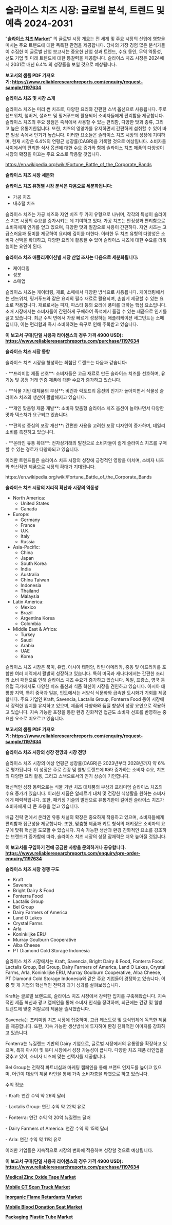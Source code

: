 <p><h1>슬라이스 치즈 시장: 글로벌 분석, 트렌드 및 예측 2024-2031</h1></p><p>"<strong><a href="https://www.reliableresearchreports.com/sliced-cheese-r1197634?utm_campaign=106&utm_medium=7&utm_source=Github&utm_content=ia&utm_term=09112024&utm_id=sliced-cheese">슬라이스 치즈 Market</a></strong>" 의 글로벌 시장 개요는 전 세계 및 주요 시장의 산업에 영향을 미치는 주요 트렌드에 대한 독특한 관점을 제공합니다. 당사의 가장 경험 많은 분석가들이 수집한 이 글로벌 산업 보고서는 중요한 산업 성과 트렌드, 수요 동인, 무역 역동성, 선도 기업 및 미래 트렌드에 대한 통찰력을 제공합니다. 슬라이스 치즈 시장은 2024에서 2031로 매년 6.4% 의 성장률을 보일 것으로 예상됩니다.</p>
<p><strong>보고서의 샘플 PDF 가져오기:&nbsp;<a href="https://www.reliableresearchreports.com/enquiry/request-sample/1197634?utm_campaign=106&utm_medium=7&utm_source=Github&utm_content=ia&utm_term=09112024&utm_id=sliced-cheese">https://www.reliableresearchreports.com/enquiry/request-sample/1197634</a></strong></p>
<p><strong>슬라이스 치즈 및 시장 소개</strong></p>
<p><p>슬라이스 치즈는 미리 썬 치즈로, 다양한 요리와 간편한 스낵 옵션으로 사용됩니다. 주로 샌드위치, 햄버거, 샐러드 및 핑거푸드에 활용되어 소비자들에게 편리함을 제공합니다. 슬라이스 치즈의 주요 장점은 즉석에서 사용할 수 있는 편리함, 다양한 맛과 종류, 그리고 높은 유통기한입니다. 또한, 치즈의 영양가를 유지하면서 간편하게 섭취할 수 있어 바쁜 일상 속에서 인기가 높습니다. 이러한 요소들은 슬라이스 치즈 시장의 성장에 기여하며, 현재 시장은 6.4%의 연평균 성장률(CAGR)을 기록할 것으로 예상됩니다. 소비자들 사이에서의 편리한 식사 옵션에 대한 수요 증가와 함께 슬라이스 치즈 제품의 다양성이 시장의 확장을 이끄는 주요 요소로 작용할 것입니다.</p></p>
<p><a href="https://en.wikipedia.org/wiki/Fortune_Battle_of_the_Corporate_Bands?utm_campaign=106&utm_medium=7&utm_source=Github&utm_content=ia&utm_term=09112024&utm_id=sliced-cheese">https://en.wikipedia.org/wiki/Fortune_Battle_of_the_Corporate_Bands</a></p>
<p><strong>슬라이스 치즈 시장 세분화</strong></p>
<p><strong>슬라이스 치즈 유형별 시장 분석은 다음으로 세분화됩니다:</strong></p>
<p><ul><li>가공 치즈</li><li>내추럴 치즈</li></ul></p>
<p><p>슬라이스 치즈는 가공 치즈와 자연 치즈 두 가지 유형으로 나뉘며, 각각의 특성이 슬라이스 치즈 시장의 수요를 증가시키는 데 기여하고 있다. 가공 치즈는 안정성과 편리함으로 소비자에게 인기를 얻고 있으며, 다양한 맛과 질감으로 사용이 간편하다. 자연 치즈는 고급스러움과 풍미를 제공하여 요리에 깊이를 더한다. 이러한 두 치즈 유형의 다양성은 소비자 선택을 확대하고, 다양한 요리에 활용될 수 있어 슬라이스 치즈에 대한 수요를 더욱 높이는 요인이 된다.</p></p>
<p><strong>슬라이스 치즈 애플리케이션별 시장 산업 조사는 다음으로 세분화됩니다:</strong></p>
<p><ul><li>케이터링</li><li>성분</li><li>소매업</li></ul></p>
<p><p>슬라이스 치즈는 케이터링, 재료, 소매에서 다양한 방식으로 사용됩니다. 케이터링에서는 샌드위치, 핑거푸드와 같은 요리의 필수 재료로 활용되며, 손쉽게 제공할 수 있는 요소로 작용합니다. 재료로서는 피자, 파스타 등의 요리에 풍미를 더하는 핵심 요소입니다. 소매 시장에서는 소비자들이 간편하게 구매하여 즉석에서 즐길 수 있는 제품으로 인기를 끌고 있습니다. 최근 수익 면에서 가장 빠르게 성장하는 애플리케이션 세그먼트는 소매입니다, 이는 편리함과 즉시 소비하려는 욕구로 인해 주목받고 있습니다.</p></p>
<p><strong>이 보고서 구매(단일 사용자 라이센스의 경우 가격 4900 USD): <a href="https://www.reliableresearchreports.com/purchase/1197634?utm_campaign=106&utm_medium=7&utm_source=Github&utm_content=ia&utm_term=09112024&utm_id=sliced-cheese">https://www.reliableresearchreports.com/purchase/1197634</a></strong></p>
<p><strong>슬라이스 치즈 시장 동향</strong></p>
<p><p>슬라이스 치즈 시장을 형성하는 최첨단 트렌드는 다음과 같습니다:</p><p>- **프리미엄 제품 선호**: 소비자들은 고급 재료로 만든 슬라이스 치즈를 선호하며, 유기농 및 공정 거래 인증 제품에 대한 수요가 증가하고 있습니다.</p><p>- **식물 기반 대체품의 부상**: 비건과 락토프리 옵션의 인기가 높아지면서 식물성 슬라이스 치즈의 생산이 활발해지고 있습니다.</p><p>- **개인 맞춤형 제품 개발**: 소비자 맞춤형 슬라이스 치즈 옵션이 늘어나면서 다양한 맛과 텍스처가 요구되고 있습니다.</p><p>- **편의성 중심의 포장 개선**: 간편한 사용을 고려한 포장 디자인이 증가하며, 데일리 소비를 촉진하고 있습니다.</p><p>- **온라인 유통 확대**: 전자상거래의 발전으로 소비자들이 쉽게 슬라이스 치즈를 구매할 수 있는 경로가 다양화되고 있습니다.</p><p>이러한 트렌드들은 슬라이스 치즈 시장의 성장에 긍정적인 영향을 미치며, 소비자 니즈와 혁신적인 제품으로 시장의 확대가 기대됩니다.</p></p>
<p>https://en.wikipedia.org/wiki/Fortune_Battle_of_the_Corporate_Bands</p>
<p><strong>슬라이스 치즈 시장의 지리적 확산과 시장의 역동성</strong></p>
<p><ul>
    <li>
        North America:
        <ul>
            <li>United States</li>
            <li>Canada</li>
        </ul>
    </li>
    <li>
        Europe:
        <ul>
            <li>Germany</li>
            <li>France</li>
            <li>U.K.</li>
            <li>Italy</li>
            <li>Russia</li>
        </ul>
    </li>
    <li>
        Asia-Pacific:
        <ul>
            <li>China</li>
            <li>Japan</li>
            <li>South Korea</li>
            <li>India</li>
            <li>Australia</li>
            <li>China Taiwan</li>
            <li>Indonesia</li>
            <li>Thailand</li>
            <li>Malaysia</li>
        </ul>
    </li>
    <li>
        Latin America:
        <ul>
            <li>Mexico</li>
            <li>Brazil</li>
            <li>Argentina Korea</li>
            <li>Colombia</li>
        </ul>
    </li>
    <li>
        Middle East & Africa:
        <ul>
            <li>Turkey</li>
            <li>Saudi</li>
            <li>Arabia</li>
            <li>UAE</li>
            <li>Korea</li>
        </ul>
    </li>
    </ul></p>
<p><p>슬라이스 치즈 시장은 북미, 유럽, 아시아 태평양, 라틴 아메리카, 중동 및 아프리카를 포함한 여러 지역에서 활발히 성장하고 있습니다. 특히 미국과 캐나다에서는 간편한 조리와 소비 패턴으로 인해 슬라이스 치즈 수요가 증가하고 있습니다. 독일, 프랑스, 영국 등 유럽 국가에서도 다양한 치즈 옵션과 식품 혁신이 시장을 견인하고 있습니다. 아시아 태평양 지역, 특히 중국과 일본, 인도에서는 서양식 식문화와 급속한 도시화가 기회를 제공합니다. 주요 기업인 Kraft, Savencia, Lactalis Group, Fonterra Food 등이 시장에서 강력한 입지를 유지하고 있으며, 제품의 다양화와 품질 향상이 성장 요인으로 작용하고 있습니다. 지속 가능한 포장을 통한 환경 친화적인 접근도 소비자 선호를 반영하는 중요한 요소로 떠오르고 있습니다.</p></p>
<p><strong>보고서의 샘플 PDF 가져오기:&nbsp;<a href="https://www.reliableresearchreports.com/enquiry/request-sample/1197634?utm_campaign=106&utm_medium=7&utm_source=Github&utm_content=ia&utm_term=09112024&utm_id=sliced-cheese">https://www.reliableresearchreports.com/enquiry/request-sample/1197634</a></strong></p>
<p><strong>슬라이스 치즈 시장의 성장 전망과 시장 전망</strong></p>
<p><p>슬라이스 치즈 시장의 예상 연평균 성장률(CAGR)은 2023년부터 2028년까지 약 6%로 평가됩니다. 이 성장은 주로 건강 및 웰빙 트렌드에 따라 증가하는 소비자 수요, 치즈의 다양한 요리 활용, 그리고 스낵으로서의 인기 상승에 기인합니다. </p><p>혁신적인 성장 동력으로는 식물 기반 치즈 대체품의 부상과 프리미엄 슬라이스 치즈의 수요 증가가 있습니다. 이러한 제품은 알레르기 대처 및 건강한 식생활을 원하는 소비자에게 매력적입니다. 또한, 패키징 기술의 발전으로 유통기한이 길어진 슬라이스 치즈가 소비자에게 더 큰 호응을 얻고 있습니다.</p><p>배급 전략 면에서 온라인 유통 채널의 확장은 중요하게 작용하고 있으며, 소비자들에게 편리함과 접근성을 제공합니다. 또한, 맞춤형 제품과 키트 형식의 패키징은 소비자의 요구에 맞춰 혁신을 도모할 수 있습니다. 지속 가능한 생산과 환경 친화적인 요소를 강조하는 브랜드가 증가함에 따라, 슬라이스 치즈 시장의 성장 잠재력은 더욱 높아질 것입니다.</p></p>
<p><strong>이 보고서를 구입하기 전에 궁금한 사항을 문의하거나 공유합니다. <a href="https://www.reliableresearchreports.com/enquiry/pre-order-enquiry/1197634?utm_campaign=106&utm_medium=7&utm_source=Github&utm_content=ia&utm_term=09112024&utm_id=sliced-cheese">https://www.reliableresearchreports.com/enquiry/pre-order-enquiry/1197634</a></strong></p>
<p><strong>슬라이스 치즈 시장 경쟁 구도</strong></p>
<p><ul><li>Kraft</li><li>Savencia</li><li>Bright Dairy & Food</li><li>Fonterra Food</li><li>Lactalis Group</li><li>Bel Group</li><li>Dairy Farmers of America</li><li>Land O Lakes</li><li>Crystal Farms</li><li>Arla</li><li>Koninklijke ERU</li><li>Murray Goulburn Cooperative</li><li>Alba Cheese</li><li>PT Diamond Cold Storage Indonesia</li></ul></p>
<p><p>슬라이스 치즈 시장에서는 Kraft, Savencia, Bright Dairy & Food, Fonterra Food, Lactalis Group, Bel Group, Dairy Farmers of America, Land O Lakes, Crystal Farms, Arla, Koninklijke ERU, Murray Goulburn Cooperative, Alba Cheese, PT Diamond Cold Storage Indonesia와 같은 주요 기업들이 경쟁하고 있습니다. 이 중 몇 개 기업의 혁신적인 전략과 과거 성과를 살펴보겠습니다.</p><p>Kraft는 글로벌 브랜드로, 슬라이스 치즈 시장에서 강력한 입지를 구축해왔습니다. 지속적인 제품 혁신과 광고 캠페인을 통해 소비자 인식을 장려하며, 최근에는 건강 및 웰빙 트렌드에 맞춘 저칼로리 제품을 출시했습니다. </p><p>Savencia는 프리미엄 치즈 시장에 집중하며, 고급 레스토랑 및 요식업체에 독특한 제품을 제공합니다. 또한, 지속 가능한 생산방식에 투자하여 환경 친화적인 이미지를 강화하고 있습니다.</p><p>Fonterra는 뉴질랜드 기반의 Dairy 기업으로, 글로벌 시장에서의 유통망을 확장하고 있으며, 특히 아시아 및 북미 시장에서 성장 가능성이 큽니다. 다양한 치즈 제품 라인업을 갖추고 있어, 소비자 니즈에 맞는 선택지를 제공합니다.</p><p>Bel Group는 전략적 파트너십과 마케팅 캠페인을 통해 브랜드 인지도를 높이고 있으며, 어린이 대상의 제품 라인을 통해 가족 소비자층을 타겟으로 하고 있습니다.</p><p>수익 정보:</p><p>- Kraft: 연간 수익 약 26억 달러</p><p>- Lactalis Group: 연간 수익 약 22억 유로</p><p>- Fonterra: 연간 수익 약 20억 뉴질랜드 달러</p><p>- Dairy Farmers of America: 연간 수익 약 15억 달러</p><p>- Arla: 연간 수익 약 11억 유로</p><p>이러한 기업들은 지속적으로 시장의 변화에 적응하며 성장할 것으로 예상됩니다.</p></p>
<p><strong>이 보고서 구매(단일 사용자 라이센스의 경우 가격 4900 USD): <a href="https://www.reliableresearchreports.com/purchase/1197634?utm_campaign=106&utm_medium=7&utm_source=Github&utm_content=ia&utm_term=09112024&utm_id=sliced-cheese">https://www.reliableresearchreports.com/purchase/1197634</a></strong></p>
<p><strong><p><a href="https://issuu.com/reportprime-2/docs/medical-zinc-oxide-tape-market-size_546b298958f55d?utm_campaign=106&utm_medium=7&utm_source=Github&utm_content=ia&utm_term=09112024&utm_id=sliced-cheese">Medical Zinc Oxide Tape Market</a></p><p><a href="https://issuu.com/reportprime-2/docs/mobile-ct-scan-truck-market-size-20_553567eecd1676?utm_campaign=106&utm_medium=7&utm_source=Github&utm_content=ia&utm_term=09112024&utm_id=sliced-cheese">Mobile CT Scan Truck Market</a></p><p><a href="https://github.com/JamesCox407/Market-Research-Report-List-1/blob/main/inorganic-flame-retardants-market.md?utm_campaign=106&utm_medium=7&utm_source=Github&utm_content=ia&utm_term=09112024&utm_id=sliced-cheese">Inorganic Flame Retardants Market</a></p><p><a href="https://issuu.com/reportprime-2/docs/mobile-blood-donation-seat-market-s_053ade797dcdb0?utm_campaign=106&utm_medium=7&utm_source=Github&utm_content=ia&utm_term=09112024&utm_id=sliced-cheese">Mobile Blood Donation Seat Market</a></p><p><a href="https://github.com/NasrinKhan99/Market-Research-Report-List-1/blob/main/packaging-plastic-tube-market.md?utm_campaign=106&utm_medium=7&utm_source=Github&utm_content=ia&utm_term=09112024&utm_id=sliced-cheese">Packaging Plastic Tube Market</a></p></strong></p>
<p></p>